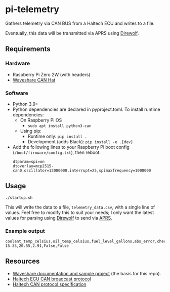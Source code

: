 # pi-telemetry
Gathers telemetry via CAN BUS from a Haltech ECU and writes to a file.

Eventually, this data will be transmitted via APRS using [Direwolf](https://github.com/wb2osz/direwolf).

## Requirements

### Hardware
- Raspberry Pi Zero 2W (with headers)
- [Waveshare CAN Hat](https://www.waveshare.com/rs485-can-hat.htm)

### Software
- Python 3.9+
- Python dependencies are declared in pyproject.toml. To install runtime dependencies:
  - On Raspberry Pi OS
    - `sudo apt install python3-can`
  - Using pip:
    - Runtime only: `pip install .`
    - Development (adds Black): `pip install -e .[dev]`
- Add the following lines to your Raspberry Pi boot config (`/boot/firmware/config.txt`), then reboot.
  ```
  dtparam=spi=on
  dtoverlay=mcp2515-can0,oscillator=12000000,interrupt=25,spimaxfrequency=1000000
  ```

## Usage

`./startup.sh`

This will write the data to a file, `telemetry_data.csv`, with a single line of values.
Feel free to modify this to suit your needs; I only want the latest values for parsing using
[Direwolf](https://github.com/wb2osz/direwolf) to send via [APRS](https://en.wikipedia.org/wiki/Automatic_Packet_Reporting_System).

### Example output

```
coolant_temp_celsius,oil_temp_celsius,fuel_level_gallons,abs_error,check_engine
15.35,20.55,2.91,False,False
```

## Resources

- [Waveshare documentation and sample project](https://www.waveshare.com/wiki/RS485_CAN_HAT) (the basis for this repo).
- [Haltech ECU CAN broadcast protocol](https://support.haltech.com/portal/en/kb/articles/haltech-can-ecu-broadcast-protocol)
- [Haltech CAN protocol specification](https://support.haltech.com/portal/en/kb/articles/haltech-can-protocol-specification)